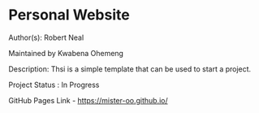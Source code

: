 # Personal Website 

Author(s): Robert Neal 

Maintained by Kwabena Ohemeng

Description: Thsi is a simple template that can be used to start a project.  

Project Status : In Progress

GitHub Pages Link - https://mister-oo.github.io/
